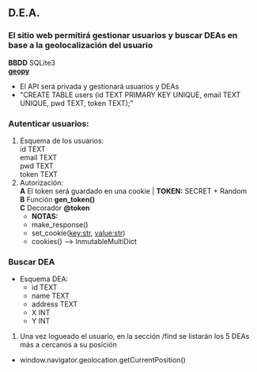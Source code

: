 ## D.E.A.

### El sitio web permitirá gestionar usuarios y buscar DEAs en base a la geolocalización del usuario
**BBDD** SQLite3</br>
<a href="https://pypi.org/project/geopy/">**geopy**</a></br>
* El API será privada y gestionará usuarios y DEAs
* "CREATE TABLE users (id TEXT PRIMARY KEY UNIQUE, email TEXT UNIQUE, pwd TEXT, token TEXT);"

### Autenticar usuarios:
1. Esquema de los usuarios: </br>
    id TEXT </br>
    email TEXT </br>
    pwd TEXT </br>
    token TEXT  </br>
2. Autorización: </br> 
    **A** El token será guardado en una cookie | **TOKEN:** SECRET + Random</br>
    **B** Función **gen_token()** </br>
    **C** Decorador **@token** </br>
    * **NOTAS:**
    * make_response()</br>
    * set_cookie(<key:str>, <value:str>)
    * cookies() --> InmutableMultiDict

### Buscar DEA
* Esquema DEA: </br>
    * id TEXT</br>
    * name TEXT</br>
    * address TEXT</br>
    * X INT</br>
    * Y INT</br>
1. Una vez logueado el usuario, en la sección /find se listarán los 5 DEAs más a cercanos a su posición

* window.navigator.geolocation.getCurrentPosition()
